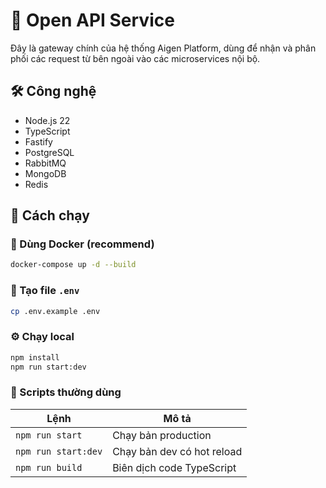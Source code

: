 # 📡 Open API Service

Đây là gateway chính của hệ thống Aigen Platform, dùng để nhận và phân phối các request từ bên ngoài vào các microservices nội bộ.

## 🛠️ Công nghệ

- Node.js 22
- TypeScript
- Fastify
- PostgreSQL
- RabbitMQ
- MongoDB
- Redis

## 🚀 Cách chạy

### 🐳 Dùng Docker (recommend)

```bash
docker-compose up -d --build
```

### 📄 Tạo file `.env`

```bash
cp .env.example .env
```

### ⚙️ Chạy local
```bash
npm install
npm run start:dev
```

### 📜 Scripts thường dùng

| Lệnh                | Mô tả                      |
| ------------------- | -------------------------- |
| `npm run start`     | Chạy bản production        |
| `npm run start:dev` | Chạy bản dev có hot reload |
| `npm run build`     | Biên dịch code TypeScript  |
